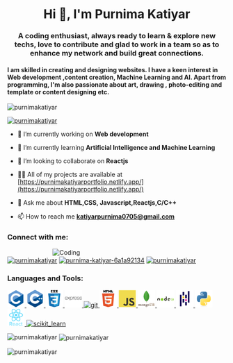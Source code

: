 <h1 align="center">Hi 👋, I'm Purnima Katiyar</h1>
<h3 align="center">A coding enthusiast, always ready to learn & explore new techs, love to contribute and glad to work in a team so as to enhance my network and build great connections.</h3>
<h4> I am skilled in creating and designing websites. I have a keen interest in Web development ,content creation, Machine Learning and AI. Apart from programming, I'm also passionate about art, drawing , photo-editing and template or content designing etc.</h4>
<p align="left"> <img src="https://komarev.com/ghpvc/?username=purnimakatiyar&label=Profile%20views&color=0e75b6&style=flat" alt="purnimakatiyar" /> </p>

<p align="left"> <a href="https://github.com/ryo-ma/github-profile-trophy"><img src="https://github-profile-trophy.vercel.app/?username=purnimakatiyar" alt="purnimakatiyar" /></a> </p>

- 🔭 I’m currently working on **Web development**

- 🌱 I’m currently learning **Artificial Intelligence and Machine Learning**

- 👯 I’m looking to collaborate on **Reactjs**

- 👨‍💻 All of my projects are available at [https://purnimakatiyarportfolio.netlify.app/](https://purnimakatiyarportfolio.netlify.app/)

- 💬 Ask me about **HTML,CSS, Javascript,Reactjs,C/C++**

- 📫 How to reach me **katiyarpurnima0705@gmail.com**



<h3 align="left">Connect with me:</h3>
<p align="left">
<img align="right" alt="Coding" width="400" src="https://www.google.com/logos/doodles/2020/stay-and-play-at-home-with-popular-past-google-doodles-coding-2017-6753651837108765-2xa.gif">

<a href="https://twitter.com/purnimakatiyar" target="blank"><img align="center" src="https://raw.githubusercontent.com/rahuldkjain/github-profile-readme-generator/master/src/images/icons/Social/twitter.svg" alt="purnimakatiyar" height="30" width="40" /></a>
<a href="https://linkedin.com/in/purnima-katiyar-6a1a92134" target="blank"><img align="center" src="https://raw.githubusercontent.com/rahuldkjain/github-profile-readme-generator/master/src/images/icons/Social/linked-in-alt.svg" alt="purnima-katiyar-6a1a92134" height="30" width="40" /></a>
<a href="https://www.leetcode.com/purnimakatiyar" target="blank"><img align="center" src="https://raw.githubusercontent.com/rahuldkjain/github-profile-readme-generator/master/src/images/icons/Social/leet-code.svg" alt="purnimakatiyar" height="30" width="40" /></a>
</p>

<h3 align="left">Languages and Tools:</h3>
<p align="left"> <a href="https://www.cprogramming.com/" target="_blank" rel="noreferrer"> <img src="https://raw.githubusercontent.com/devicons/devicon/master/icons/c/c-original.svg" alt="c" width="40" height="40"/> </a> <a href="https://www.w3schools.com/cpp/" target="_blank" rel="noreferrer"> <img src="https://raw.githubusercontent.com/devicons/devicon/master/icons/cplusplus/cplusplus-original.svg" alt="cplusplus" width="40" height="40"/> </a> <a href="https://www.w3schools.com/css/" target="_blank" rel="noreferrer"> <img src="https://raw.githubusercontent.com/devicons/devicon/master/icons/css3/css3-original-wordmark.svg" alt="css3" width="40" height="40"/> </a> <a href="https://expressjs.com" target="_blank" rel="noreferrer"> <img src="https://raw.githubusercontent.com/devicons/devicon/master/icons/express/express-original-wordmark.svg" alt="express" width="40" height="40"/> </a> <a href="https://git-scm.com/" target="_blank" rel="noreferrer"> <img src="https://www.vectorlogo.zone/logos/git-scm/git-scm-icon.svg" alt="git" width="40" height="40"/> </a> <a href="https://www.w3.org/html/" target="_blank" rel="noreferrer"> <img src="https://raw.githubusercontent.com/devicons/devicon/master/icons/html5/html5-original-wordmark.svg" alt="html5" width="40" height="40"/> </a> <a href="https://developer.mozilla.org/en-US/docs/Web/JavaScript" target="_blank" rel="noreferrer"> <img src="https://raw.githubusercontent.com/devicons/devicon/master/icons/javascript/javascript-original.svg" alt="javascript" width="40" height="40"/> </a> <a href="https://www.mongodb.com/" target="_blank" rel="noreferrer"> <img src="https://raw.githubusercontent.com/devicons/devicon/master/icons/mongodb/mongodb-original-wordmark.svg" alt="mongodb" width="40" height="40"/> </a> <a href="https://nodejs.org" target="_blank" rel="noreferrer"> <img src="https://raw.githubusercontent.com/devicons/devicon/master/icons/nodejs/nodejs-original-wordmark.svg" alt="nodejs" width="40" height="40"/> </a> <a href="https://pandas.pydata.org/" target="_blank" rel="noreferrer"> <img src="https://raw.githubusercontent.com/devicons/devicon/2ae2a900d2f041da66e950e4d48052658d850630/icons/pandas/pandas-original.svg" alt="pandas" width="40" height="40"/> </a> <a href="https://www.python.org" target="_blank" rel="noreferrer"> <img src="https://raw.githubusercontent.com/devicons/devicon/master/icons/python/python-original.svg" alt="python" width="40" height="40"/> </a> <a href="https://reactjs.org/" target="_blank" rel="noreferrer"> <img src="https://raw.githubusercontent.com/devicons/devicon/master/icons/react/react-original-wordmark.svg" alt="react" width="40" height="40"/> </a> <a href="https://scikit-learn.org/" target="_blank" rel="noreferrer"> <img src="https://upload.wikimedia.org/wikipedia/commons/0/05/Scikit_learn_logo_small.svg" alt="scikit_learn" width="40" height="40"/> </a> </p>

<p><img align="left" src="https://github-readme-stats.vercel.app/api/top-langs?username=purnimakatiyar&show_icons=true&locale=en&layout=compact" alt="purnimakatiyar" /></p>

<p>&nbsp;<img align="center" src="https://github-readme-stats.vercel.app/api?username=purnimakatiyar&show_icons=true&locale=en" alt="purnimakatiyar" /></p>

<p><img align="center" src="https://github-readme-streak-stats.herokuapp.com/?user=purnimakatiyar&" alt="purnimakatiyar" /></p>

